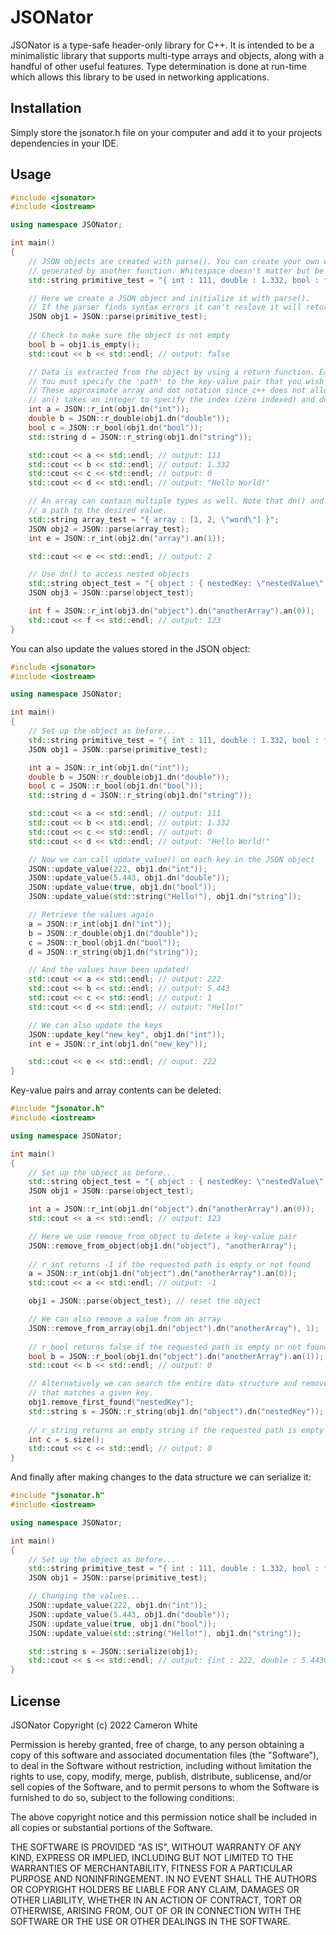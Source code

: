 # JSONator
JSONator is a type-safe header-only library for C++. It is intended to be a minimalistic library that supports multi-type arrays and objects, along with a handful of other useful features. Type determination is done at run-time which allows this library to be used in networking applications.

## Installation
Simply store the jsonator.h file on your computer and add it to your projects dependencies in your IDE.

## Usage
```C++
#include <jsonator>
#include <iostream>

using namespace JSONator;

int main()
{
    // JSON objects are created with parse(). You can create your own with a string literal or give it text
    // generated by another function. Whitespace doesn't matter but be mindful of syntax errors.
    std::string primitive_test = "{ int : 111, double : 1.332, bool : false, string : \"Hello World!\" }";

    // Here we create a JSON object and initialize it with parse().
    // If the parser finds syntax errors it can't reslove it will return an empty object.
    JSON obj1 = JSON::parse(primitive_test);
    
    // Check to make sure the object is not empty
    bool b = obj1.is_empty();
    std::cout << b << std::endl; // output: false

    // Data is extracted from the object by using a return function. Each type has a separate return function.
    // You must specify the 'path' to the key-value pair that you wish to access with the an() and dn() functions.
    // These approximate array and dot notation since c++ does not allow those operators to be overloaded.
    // an() takes an integer to specify the index (zero indexed) and dn() takes a string specifying the key.
    int a = JSON::r_int(obj1.dn("int"));
    double b = JSON::r_double(obj1.dn("double"));
    bool c = JSON::r_bool(obj1.dn("bool"));
    std::string d = JSON::r_string(obj1.dn("string"));

    std::cout << a << std::endl; // output: 111
    std::cout << b << std::endl; // output: 1.332
    std::cout << c << std::endl; // output: 0
    std::cout << d << std::endl; // output: "Hello World!"

    // An array can contain multiple types as well. Note that dn() and an() are chained together to create
    // a path to the desired value.
    std::string array_test = "{ array : [1, 2, \"word\"] }";
    JSON obj2 = JSON::parse(array_test);
    int e = JSON::r_int(obj2.dn("array").an(1));

    std::cout << e << std::endl; // output: 2

    // Use dn() to access nested objects
    std::string object_test = "{ object : { nestedKey: \"nestedValue\", anotherArray : [123, true, 1.443] } }";
    JSON obj3 = JSON::parse(object_test);

    int f = JSON::r_int(obj3.dn("object").dn("anotherArray").an(0));
    std::cout << f << std::endl; // output: 123
}
```

You can also update the values stored in the JSON object:

```C++
#include <jsonator>
#include <iostream>

using namespace JSONator;

int main()
{
    // Set up the object as before...
    std::string primitive_test = "{ int : 111, double : 1.332, bool : false, string : \"Hello World!\" }";
    JSON obj1 = JSON::parse(primitive_test);

    int a = JSON::r_int(obj1.dn("int"));
    double b = JSON::r_double(obj1.dn("double"));
    bool c = JSON::r_bool(obj1.dn("bool"));
    std::string d = JSON::r_string(obj1.dn("string"));

    std::cout << a << std::endl; // output: 111
    std::cout << b << std::endl; // output: 1.332
    std::cout << c << std::endl; // output: 0
    std::cout << d << std::endl; // output: "Hello World!"

    // Now we can call update_value() on each key in the JSON object
    JSON::update_value(222, obj1.dn("int"));
    JSON::update_value(5.443, obj1.dn("double"));
    JSON::update_value(true, obj1.dn("bool"));
    JSON::update_value(std::string("Hello!"), obj1.dn("string"));

    // Retrieve the values again
    a = JSON::r_int(obj1.dn("int"));
    b = JSON::r_double(obj1.dn("double"));
    c = JSON::r_bool(obj1.dn("bool"));
    d = JSON::r_string(obj1.dn("string"));

    // And the values have been updated!
    std::cout << a << std::endl; // output: 222
    std::cout << b << std::endl; // output: 5.443
    std::cout << c << std::endl; // output: 1
    std::cout << d << std::endl; // output: "Hello!"

    // We can also update the keys
    JSON::update_key("new_key", obj1.dn("int"));
    int e = JSON::r_int(obj1.dn("new_key"));

    std::cout << e << std::endl; // ouput: 222
}
```

Key-value pairs and array contents can be deleted:

```C++
#include "jsonator.h"
#include <iostream>

using namespace JSONator;

int main()
{
    // Set up the object as before...
    std::string object_test = "{ object : { nestedKey: \"nestedValue\", anotherArray : [123, true, 1.443] } }";
    JSON obj1 = JSON::parse(object_test);

    int a = JSON::r_int(obj1.dn("object").dn("anotherArray").an(0));
    std::cout << a << std::endl; // output: 123

    // Here we use remove_from_object to delete a key-value pair
    JSON::remove_from_object(obj1.dn("object"), "anotherArray");
    
    // r_int returns -1 if the requested path is empty or not found
    a = JSON::r_int(obj1.dn("object").dn("anotherArray").an(0));
    std::cout << a << std::endl; // output: -1

    obj1 = JSON::parse(object_test); // reset the object

    // We can also remove a value from an array
    JSON::remove_from_array(obj1.dn("object").dn("anotherArray"), 1);
    
    // r_bool returns false if the requested path is empty or not found
    bool b = JSON::r_bool(obj1.dn("object").dn("anotherArray").an(1));
    std::cout << b << std::endl; // output: 0

    // Alternatively we can search the entire data structure and remove the first key-value pair
    // that matches a given key.
    obj1.remove_first_found("nestedKey");
    std::string s = JSON::r_string(obj1.dn("object").dn("nestedKey"));
    
    // r_string returns an empty string if the requested path is empty or not found
    int c = s.size();
    std::cout << c << std::endl; // output: 0
}
```

And finally after making changes to the data structure we can serialize it:

```C++
#include "jsonator.h"
#include <iostream>

using namespace JSONator;

int main()
{
    // Set up the object as before...
    std::string primitive_test = "{ int : 111, double : 1.332, bool : false, string : \"Hello World!\" }";
    JSON obj1 = JSON::parse(primitive_test);

    // Changing the values...
    JSON::update_value(222, obj1.dn("int"));
    JSON::update_value(5.443, obj1.dn("double"));
    JSON::update_value(true, obj1.dn("bool"));
    JSON::update_value(std::string("Hello!"), obj1.dn("string"));

    std::string s = JSON::serialize(obj1);
    std::cout << s << std::endl; // output: {int : 222, double : 5.443000, bool : 1, string : \"Hello!\"}
}
```

## License

JSONator
Copyright (c) 2022 Cameron White

Permission is hereby granted, free of charge, to any person obtaining
a copy of this software and associated documentation files (the
"Software"), to deal in the Software without restriction, including
without limitation the rights to use, copy, modify, merge, publish,
distribute, sublicense, and/or sell copies of the Software, and to
permit persons to whom the Software is furnished to do so, subject to
the following conditions:

The above copyright notice and this permission notice shall be
included in all copies or substantial portions of the Software.

THE SOFTWARE IS PROVIDED "AS IS", WITHOUT WARRANTY OF ANY KIND,
EXPRESS OR IMPLIED, INCLUDING BUT NOT LIMITED TO THE WARRANTIES OF
MERCHANTABILITY, FITNESS FOR A PARTICULAR PURPOSE AND
NONINFRINGEMENT. IN NO EVENT SHALL THE AUTHORS OR COPYRIGHT HOLDERS BE
LIABLE FOR ANY CLAIM, DAMAGES OR OTHER LIABILITY, WHETHER IN AN ACTION
OF CONTRACT, TORT OR OTHERWISE, ARISING FROM, OUT OF OR IN CONNECTION
WITH THE SOFTWARE OR THE USE OR OTHER DEALINGS IN THE SOFTWARE.
